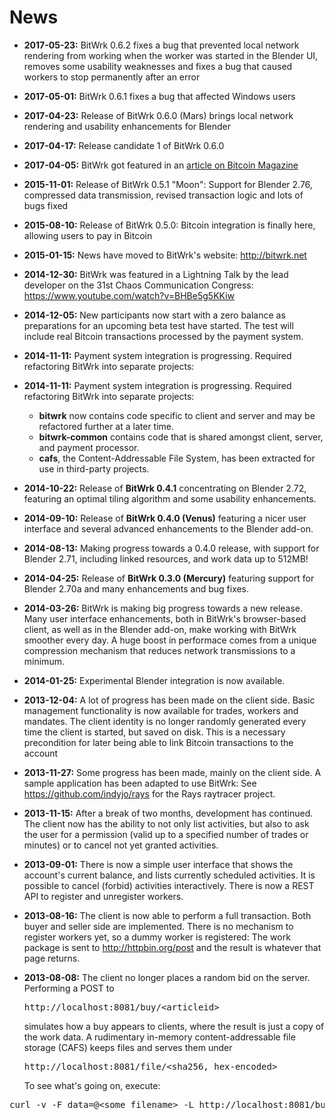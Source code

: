 News
====
- **2017-05-23:** BitWrk 0.6.2 fixes a bug that prevented local network rendering from working when the
  worker was started in the Blender UI, removes some usability weaknesses and fixes a bug that caused
  workers to stop permanently after an error   
- **2017-05-01:** BitWrk 0.6.1 fixes a bug that affected Windows users
- **2017-04-23:** Release of BitWrk 0.6.0 (Mars) brings local network rendering and usability enhancements for Blender
- **2017-04-17:** Release candidate 1 of BitWrk 0.6.0
- **2017-04-05:** BitWrk got featured in an [article on Bitcoin Magazine](https://bitcoinmagazine.com/articles/soon-youll-be-able-buy-and-sell-system-resources-p2p-bitcoin/)
- **2015-11-01:** Release of BitWrk 0.5.1 "Moon": Support for Blender 2.76,
  compressed data transmission, revised transaction logic and lots of bugs fixed
- **2015-08-10:** Release of BitWrk 0.5.0: Bitcoin integration is finally here, allowing
  users to pay in Bitcoin
- **2015-01-15:** News have moved to BitWrk's website: http://bitwrk.net
- **2014-12-30:** BitWrk was featured in a Lightning Talk by the lead developer on the
  31st Chaos Communication Congress: https://www.youtube.com/watch?v=BHBe5g5KKiw
- **2014-12-05:** New participants now start with a zero balance as preparations for an upcoming
  beta test have started. The test will include real Bitcoin transactions processed by the
  payment system.
- **2014-11-11:** Payment system integration is progressing. Required refactoring BitWrk into
  separate projects:

- **2014-11-11:** Payment system integration is progressing. Required refactoring BitWrk into
  separate projects:
  - **bitwrk** now contains code specific to client and server and may be refactored further at
  a later time.
  - **bitwrk-common** contains code that is shared amongst client, server, and payment processor.
  - **cafs**, the Content-Addressable File System, has been extracted for use in third-party projects.
- **2014-10-22:** Release of **BitWrk 0.4.1** concentrating on Blender 2.72, featuring an
  optimal tiling algorithm and some usability enhancements.  
- **2014-09-10:** Release of **BitWrk 0.4.0 (Venus)** featuring a nicer user interface and
  several advanced enhancements to the Blender add-on. 
- **2014-08-13:** Making progress towards a 0.4.0 release, with support for Blender 2.71,
  including linked resources, and work data up to 512MB!
- **2014-04-25:** Release of **BitWrk 0.3.0 (Mercury)** featuring support for Blender 2.70a
  and many enhancements and bug fixes.
- **2014-03-26:** BitWrk is making big progress towards a new release. Many user interface
  enhancements, both in BitWrk's browser-based client, as well as in the Blender add-on,
  make working with BitWrk smoother every day. A huge boost in performace comes from a
  unique compression mechanism that reduces network transmissions to a minimum.
- **2014-01-25:** Experimental Blender integration is now available.
- **2013-12-04:** A lot of progress has been made on the client side. Basic
  management functionality is now available for trades, workers and mandates.
  The client identity is no longer randomly generated every time the client
  is started, but saved on disk. This is a necessary precondition for later
  being able to link Bitcoin transactions to the account
- **2013-11-27:** Some progress has been made, mainly on the client side.
  A sample application has been adapted to use BitWrk: See
  https://github.com/indyjo/rays for the Rays raytracer project.
- **2013-11-15:** After a break of two months, development has continued.
  The client now has the ability to not only list activities, but
  also to ask the user for a permission (valid up to a specified number of
  trades or minutes) or to cancel not yet granted activities.
- **2013-09-01:** There is now a simple user interface that shows the account's
  current balance, and lists currently scheduled activities. It is possible to
  cancel (forbid) activities interactively. There is now a REST API to register
  and unregister workers.
- **2013-08-16:** The client is now able to perform a full transaction. Both
  buyer and seller side are implemented. There is no mechanism to register
  workers yet, so a dummy worker is registered: The work package is sent to
  http://httpbin.org/post and the result is whatever that page returns.
- **2013-08-08:** The client no longer places a random bid on the server.
  Performing a POST to <pre>http://localhost:8081/buy/&lt;articleid&gt;</pre> simulates
  how a buy appears to clients, where the result is just a copy of the
  work data.  A rudimentary in-memory content-addressable file storage
  (CAFS) keeps files and serves them under
  <pre>http://localhost:8081/file/&lt;sha256, hex-encoded&gt;</pre>
  To see what's going on, execute:
<pre>
curl -v -F data=@&lt;some filename&gt; -L http://localhost:8081/buy/foobar
</pre>